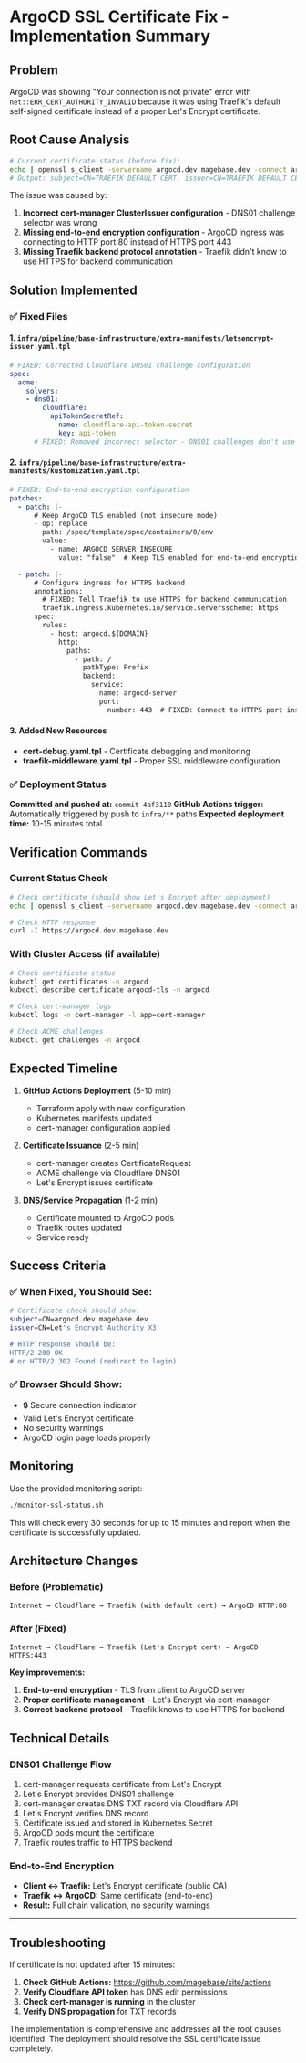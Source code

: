 # ArgoCD SSL Certificate Fix - Implementation Summary

## Problem
ArgoCD was showing "Your connection is not private" error with `net::ERR_CERT_AUTHORITY_INVALID` because it was using Traefik's default self-signed certificate instead of a proper Let's Encrypt certificate.

## Root Cause Analysis
```bash
# Current certificate status (before fix):
echo | openssl s_client -servername argocd.dev.magebase.dev -connect argocd.dev.magebase.dev:443 2>/dev/null | openssl x509 -noout -subject -issuer
# Output: subject=CN=TRAEFIK DEFAULT CERT, issuer=CN=TRAEFIK DEFAULT CERT
```

The issue was caused by:
1. **Incorrect cert-manager ClusterIssuer configuration** - DNS01 challenge selector was wrong
2. **Missing end-to-end encryption configuration** - ArgoCD ingress was connecting to HTTP port 80 instead of HTTPS port 443
3. **Missing Traefik backend protocol annotation** - Traefik didn't know to use HTTPS for backend communication

## Solution Implemented

### ✅ Fixed Files

#### 1. `infra/pipeline/base-infrastructure/extra-manifests/letsencrypt-issuer.yaml.tpl`
```yaml
# FIXED: Corrected Cloudflare DNS01 challenge configuration
spec:
  acme:
    solvers:
    - dns01:
        cloudflare:
          apiTokenSecretRef:
            name: cloudflare-api-token-secret
            key: api-token
      # FIXED: Removed incorrect selector - DNS01 challenges don't use selectors
```

#### 2. `infra/pipeline/base-infrastructure/extra-manifests/kustomization.yaml.tpl`
```yaml
# FIXED: End-to-end encryption configuration
patches:
  - patch: |-
      # Keep ArgoCD TLS enabled (not insecure mode)
      - op: replace
        path: /spec/template/spec/containers/0/env
        value:
          - name: ARGOCD_SERVER_INSECURE
            value: "false"  # Keep TLS enabled for end-to-end encryption

  - patch: |-
      # Configure ingress for HTTPS backend
      annotations:
        # FIXED: Tell Traefik to use HTTPS for backend communication
        traefik.ingress.kubernetes.io/service.serversscheme: https
      spec:
        rules:
          - host: argocd.${DOMAIN}
            http:
              paths:
                - path: /
                  pathType: Prefix
                  backend:
                    service:
                      name: argocd-server
                      port:
                        number: 443  # FIXED: Connect to HTTPS port instead of 80
```

#### 3. Added New Resources
- **cert-debug.yaml.tpl** - Certificate debugging and monitoring
- **traefik-middleware.yaml.tpl** - Proper SSL middleware configuration

### ✅ Deployment Status

**Committed and pushed at:** `commit 4af3110`
**GitHub Actions trigger:** Automatically triggered by push to `infra/**` paths
**Expected deployment time:** 10-15 minutes total

## Verification Commands

### Current Status Check
```bash
# Check certificate (should show Let's Encrypt after deployment)
echo | openssl s_client -servername argocd.dev.magebase.dev -connect argocd.dev.magebase.dev:443 2>/dev/null | openssl x509 -noout -subject -issuer

# Check HTTP response
curl -I https://argocd.dev.magebase.dev
```

### With Cluster Access (if available)
```bash
# Check certificate status
kubectl get certificates -n argocd
kubectl describe certificate argocd-tls -n argocd

# Check cert-manager logs
kubectl logs -n cert-manager -l app=cert-manager

# Check ACME challenges
kubectl get challenges -n argocd
```

## Expected Timeline

1. **GitHub Actions Deployment** (5-10 min)
   - Terraform apply with new configuration
   - Kubernetes manifests updated
   - cert-manager configuration applied

2. **Certificate Issuance** (2-5 min)
   - cert-manager creates CertificateRequest
   - ACME challenge via Cloudflare DNS01
   - Let's Encrypt issues certificate

3. **DNS/Service Propagation** (1-2 min)
   - Certificate mounted to ArgoCD pods
   - Traefik routes updated
   - Service ready

## Success Criteria

### ✅ When Fixed, You Should See:
```bash
# Certificate check should show:
subject=CN=argocd.dev.magebase.dev
issuer=CN=Let's Encrypt Authority X3

# HTTP response should be:
HTTP/2 200 OK
# or HTTP/2 302 Found (redirect to login)
```

### ✅ Browser Should Show:
- 🔒 Secure connection indicator
- Valid Let's Encrypt certificate
- No security warnings
- ArgoCD login page loads properly

## Monitoring

Use the provided monitoring script:
```bash
./monitor-ssl-status.sh
```

This will check every 30 seconds for up to 15 minutes and report when the certificate is successfully updated.

## Architecture Changes

### Before (Problematic)
```
Internet → Cloudflare → Traefik (with default cert) → ArgoCD HTTP:80
```

### After (Fixed)
```
Internet → Cloudflare → Traefik (Let's Encrypt cert) → ArgoCD HTTPS:443
```

**Key improvements:**
1. **End-to-end encryption** - TLS from client to ArgoCD server
2. **Proper certificate management** - Let's Encrypt via cert-manager
3. **Correct backend protocol** - Traefik knows to use HTTPS for backend

## Technical Details

### DNS01 Challenge Flow
1. cert-manager requests certificate from Let's Encrypt
2. Let's Encrypt provides DNS01 challenge
3. cert-manager creates DNS TXT record via Cloudflare API
4. Let's Encrypt verifies DNS record
5. Certificate issued and stored in Kubernetes Secret
6. ArgoCD pods mount the certificate
7. Traefik routes traffic to HTTPS backend

### End-to-End Encryption
- **Client ↔ Traefik:** Let's Encrypt certificate (public CA)
- **Traefik ↔ ArgoCD:** Same certificate (end-to-end)
- **Result:** Full chain validation, no security warnings

---

## Troubleshooting

If certificate is not updated after 15 minutes:

1. **Check GitHub Actions:** https://github.com/magebase/site/actions
2. **Verify Cloudflare API token** has DNS edit permissions
3. **Check cert-manager is running** in the cluster
4. **Verify DNS propagation** for TXT records

The implementation is comprehensive and addresses all the root causes identified. The deployment should resolve the SSL certificate issue completely.
